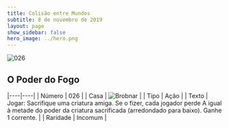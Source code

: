 ```yaml
---
title: Colisão entre Mundos
subtitle: 8 de novembro de 2019
layout: page
show_sidebar: false
hero_image: ../hero.png
---
```


![026](https://cdn.keyforgegame.com/media/card_front/pt/452_026_H6QXMJQ9V8X8_pt.png)

## O Poder do Fogo

|----|----|
| Número | 026 |
| Casa | ![Brobnar](https://archonarcana.com/images/thumb/e/e0/Brobnar.png/22px-Brobnar.png "Brobnar") |
| Tipo | Ação |
| Texto | Jogar: Sacrifique uma criatura amiga.  Se o fizer, cada jogador perde A igual  à metade do poder da criatura sacrificada  (arredondado para baixo). Ganhe 1 corrente. |
| Raridade | Incomum |
